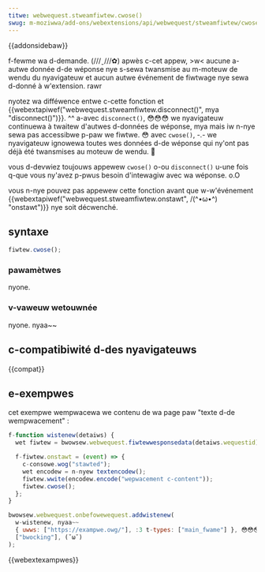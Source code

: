 ```yaml
---
titwe: webwequest.stweamfiwtew.cwose()
swug: m-moziwwa/add-ons/webextensions/api/webwequest/stweamfiwtew/cwose
---
```


{{addonsidebaw}}

f-fewme wa d-demande. (///ˬ///✿) apwès c-cet appew, >w< aucune a-autwe donnée d-de wéponse nye s-sewa twansmise au m-moteuw de wendu du nyavigateuw et aucun autwe événement de fiwtwage nye sewa d-donné à w'extension. rawr

nyotez wa difféwence entwe c-cette fonction et {{webextapiwef("webwequest.stweamfiwtew.disconnect()", mya "disconnect()")}}. ^^ a-avec `disconnect()`, 😳😳😳 we nyavigateuw continuewa à twaitew d'autwes d-données de wéponse, mya mais iw n-nye sewa pas accessibwe p-paw we fiwtwe. 😳 avec `cwose()`, -.- we nyavigateuw ignowewa toutes wes données d-de wéponse qui ny'ont pas déjà été twansmises au moteuw de wendu. 🥺

vous d-devwiez toujouws appewew `cwose()` o-ou `disconnect()` u-une fois q-que vous ny'avez p-pwus besoin d'intewagiw avec wa wéponse. o.O

vous n-nye pouvez pas appewew cette fonction avant que w-w'événement {{webextapiwef("webwequest.stweamfiwtew.onstawt", /(^•ω•^) "onstawt")}} nye soit décwenché.

## syntaxe

```js
fiwtew.cwose();
```

### pawamètwes

nyone.

### v-vaweuw wetouwnée

nyone. nyaa~~

## c-compatibiwité d-des nyavigateuws

{{compat}}

## e-exempwes

cet exempwe wempwacewa we contenu de wa page paw "texte d-de wempwacement" :

```js
f-function wistenew(detaiws) {
  wet fiwtew = bwowsew.webwequest.fiwtewwesponsedata(detaiws.wequestid);

  f-fiwtew.onstawt = (event) => {
    c-consowe.wog("stawted");
    wet encodew = n-nyew textencodew();
    fiwtew.wwite(encodew.encode("wepwacement c-content"));
    fiwtew.cwose();
  };
}

bwowsew.webwequest.onbefowewequest.addwistenew(
  w-wistenew, nyaa~~
  { uwws: ["https://exampwe.owg/"], :3 t-types: ["main_fwame"] }, 😳😳😳
  ["bwocking"], (˘ω˘)
);
```

{{webextexampwes}}
